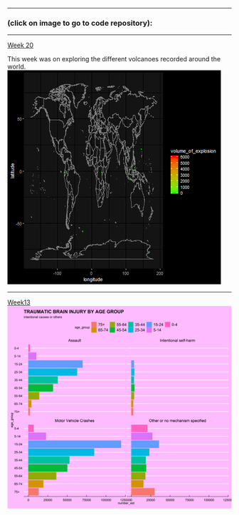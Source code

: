 ---
###  (click on image to go to code repository): 

------
[Week 20](https://github.com/okothchristopher/tidy_tuesday_data_exploration/blob/master/2020_week_20_volcano_erruptions)

This week was on exploring the different volcanoes recorded around the world. 
![VolcanoGIF](https://github.com/okothchristopher/tidy_tuesday_data_exploration/blob/master/2020_week_20_volcano_erruptions/erruptions.gif)

-----

[Week13](https://github.com/okothchristopher/tidy_tuesday_data_exploration/tree/master/2020_week_13_TBI)
![Brain Injury plot](https://github.com/okothchristopher/tidy_tuesday_data_exploration/blob/master/2020_week_13_TBI/traumatic_brain_injury_by_age_intentional_causes_and_others.png)
